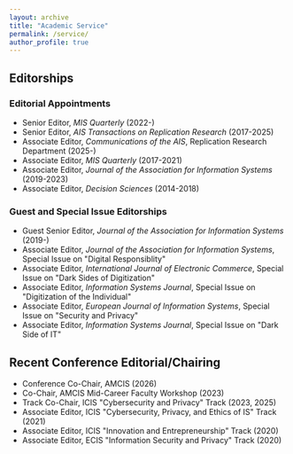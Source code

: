 ```yaml
---
layout: archive
title: "Academic Service"
permalink: /service/
author_profile: true
---
```

## Editorships 
### Editorial Appointments
-   Senior Editor, _MIS Quarterly_ (2022-) 
-   Senior Editor, _AIS Transactions on Replication Research_ (2017-2025)
-   Associate Editor, _Communications of the AIS_, Replication Research Department (2025-)
-   Associate Editor, _MIS Quarterly_ (2017-2021)
-   Associate Editor, _Journal of the Association for Information Systems_ (2019-2023)
-   Associate Editor, _Decision Sciences_ (2014-2018)

### Guest and Special Issue Editorships
-   Guest Senior Editor, _Journal of the Association for Information Systems_ (2019-)
-   Associate Editor, _Journal of the Association for Information Systems_, Special Issue on "Digital Responsiblity"
-   Associate Editor, _International Journal of Electronic Commerce_, Special Issue on "Dark Sides of Digitization"
-   Associate Editor, _Information Systems Journal_, Special Issue on "Digitization of the Individual"
-   Associate Editor, _European Journal of Information Systems_, Special Issue on "Security and Privacy"
-   Associate Editor, _Information Systems Journal_, Special Issue on "Dark Side of IT"

## Recent Conference Editorial/Chairing 

-   Conference Co-Chair, AMCIS (2026)
-   Co-Chair, AMCIS Mid-Career Faculty Workshop (2023)
-   Track Co-Chair, ICIS "Cybersecurity and Privacy" Track (2023, 2025)
-   Associate Editor, ICIS "Cybersecurity, Privacy, and Ethics of IS" Track (2021)
-   Associate Editor, ICIS "Innovation and Entrepreneurship" Track (2020)
-   Associate Editor, ECIS "Information Security and Privacy" Track (2020)

